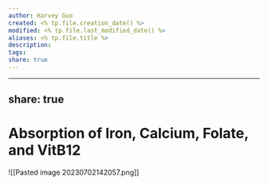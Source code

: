 ```yaml
---
author: Harvey Guo
created: <% tp.file.creation_date() %>
modified: <% tp.file.last_modified_date() %>
aliases: <% tp.file.title %>
description:
tags:
share: true
---
```


---
share: true
---
# Absorption of Iron, Calcium, Folate, and VitB12
![[Pasted image 20230702142057.png]]